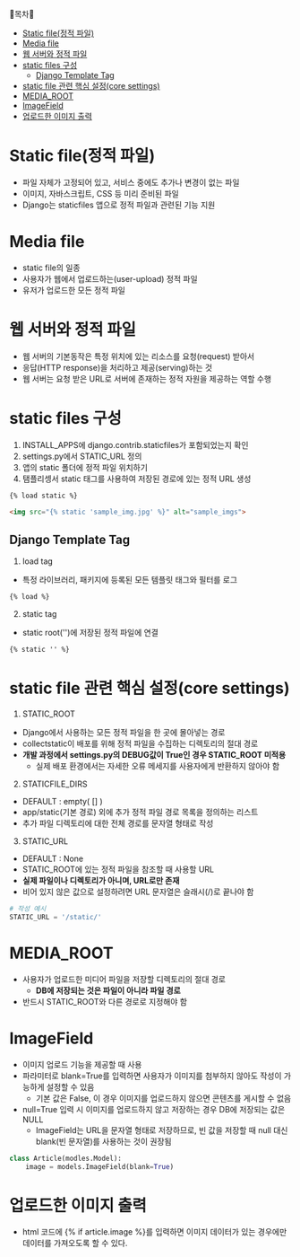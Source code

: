 🔔목차🔔

- [Static file(정적 파일)](#static-file정적-파일)
- [Media file](#media-file)
- [웹 서버와 정적 파일](#웹-서버와-정적-파일)
- [static files 구성](#static-files-구성)
  - [Django Template Tag](#django-template-tag)
- [static file 관련 핵심 설정(core settings)](#static-file-관련-핵심-설정core-settings)
- [MEDIA_ROOT](#media_root)
- [ImageField](#imagefield)
- [업로드한 이미지 출력](#업로드한-이미지-출력)


# Static file(정적 파일)

- 파일 자체가 고정되어 있고, 서비스 중에도 추가나 변경이 없는 파일
- 이미지, 자바스크립트, CSS 등 미리 준비된 파일
- Django는 staticfiles 앱으로 정적 파일과 관련된 기능 지원

# Media file

- static file의 일종
- 사용자가 웹에서 업로드하는(user-upload) 정적 파일
- 유저가 업로드한 모든 정적 파일

# 웹 서버와 정적 파일

- 웹 서버의 기본동작은 특정 위치에 있는 리소스를 요청(request) 받아서 
- 응답(HTTP response)을 처리하고 제공(serving)하는 것
- 웹 서버는 요청 받은 URL로 서버에 존재하는 정적 자원을 제공하는 역할 수행

# static files 구성

1. INSTALL_APPS에 django.contrib.staticfiles가 포함되었는지 확인
2. settings.py에서 STATIC_URL 정의
3. 앱의 static 폴더에 정적 파일 위치하기
4. 탬플리셍서 static 태그를 사용하여 저장된 경로에 있는 정적 URL 생성

```html
{% load static %}

<img src="{% static 'sample_img.jpg' %}" alt="sample_imgs">
```

## Django Template Tag

1. load tag

- 특정 라이브러리, 패키지에 등록된 모든 템플릿 태그와 필터를 로그

```html
{% load %}
```

2. static tag

- static root('')에 저장된 정적 파일에 연결

```html
{% static '' %}
```

# static file 관련 핵심 설정(core settings)

1. STATIC_ROOT

- Django에서 사용하는 모든 정적 파일을 한 곳에 몰아넣는 경로
- collectstatic이 배포를 위해 정적 파일을 수집하는 디렉토리의 절대 경로
- **개발 과정에서 settings.py의 DEBUG값이 True인 경우 STATIC_ROOT 미적용**
  - 실제 배포 환경에서는 자세한 오류 메세지를 사용자에게 반환하지 않아야 함

2. STATICFILE_DIRS

- DEFAULT : empty( [] )
- app/static(기본 경로) 외에 추가 정적 파일 경로 목록을 정의하는 리스트
- 추가 파일 디렉토리에 대한 전체 경로를 문자열 형태로 작성

3. STATIC_URL

- DEFAULT : None
- STATIC_ROOT에 있는 정적 파일을 참조할 때 사용할 URL
- **실제 파일이나 디렉토리가 아니며, URL로만 존재**
- 비어 있지 않은 값으로 설정하려면 URL 문자열은 슬래시(/)로 끝나야 함

```python
# 작성 예시
STATIC_URL = '/static/'
```

# MEDIA_ROOT

- 사용자가 업로드한 미디어 파일을 저장할 디렉토리의 절대 경로
  - **DB에 저장되는 것은 파일이 아니라 파일 경로**
- 반드시 STATIC_ROOT와 다른 경로로 지정해야 함

# ImageField

- 이미지 업로드 기능을 제공할 때 사용
- 파라미터로 blank=True를 입력하면 사용자가 이미지를 첨부하지 않아도 작성이 가능하게 설정할 수 있음
  - 기본 값은 False, 이 경우 이미지를 업로드하지 않으면 콘텐츠를 게시할 수 없음
- null=True 입력 시 이미지를 업로드하지 않고 저장하는 경우 DB에 저장되는 값은 NULL
  - ImageField는 URL을 문자열 형태로 저장하므로, 빈 값을 저장할 때 null 대신 blank(빈 문자열)를 사용하는 것이 권장됨 

```python
class Article(modles.Model):
    image = models.ImageField(blank=True)
```

# 업로드한 이미지 출력

- html 코드에 {% if article.image %}를 입력하면 이미지 데이터가 있는 경우에만 데이터를 가져오도록 할 수 있다.